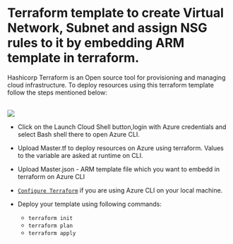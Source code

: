 # Terraform template to create Virtual Network, Subnet and assign NSG rules to it by embedding ARM template in terraform.

Hashicorp Terraform is an Open source tool for provisioning and managing cloud infrastructure. 
To deploy resources using this terraform template follow the steps mentioned below:
<br /><br />

<a href="https://shell.azure.com" target="_blank">
 <img name="launch-cloud-shell" src="https://docs.microsoft.com/azure/includes/media/cloud-shell-try-it/launchcloudshell.png" data-linktype="external">
</a>

</br>

- Click on the Launch Cloud Shell button,login with Azure credentials and select Bash shell there to open Azure CLI.
- Upload Master.tf to deploy resources on Azure using terraform. Values to the variable are asked at runtime on CLI.
- Upload Master.json - ARM template file which you want to embedd in terraform on Azure CLI
- [`Configure Terraform`](https://docs.microsoft.com/en-us/azure/virtual-machines/linux/terraform-install-configure) if you are using Azure CLI on your local machine.
- Deploy your template using following commands:

    - ```terraform init ```
    - ```terraform plan ``` 
    - ```terraform apply```
